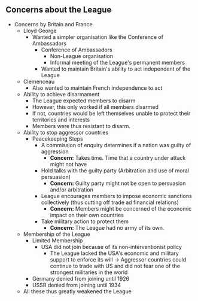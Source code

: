 ## Concerns about the League


 - Concerns by Britain and France
     * Lloyd George
         + Wanted a simpler organisation like the Conference of Ambassadors
             + Conference of Ambassadors
                 + Non-League organisation
                 + Informal meeting of the League's permanent members
             + Wanted to maintain Britain's ability to act independent of the League
     *  Clemenceau
         + Also wanted to maintain French independence to act
     *  Ability to achieve disarmament
         + The League expected members to disarm
         + However, this only worked if all members disarmed
         + If not, countries would be left themselves unable to protect their territories and interests
         + Members were thus resistant to disarm.
     *  Ability to stop aggressor countries
         + Peacekeeping Steps
             + A commission of enquiry determines if a nation was guilty of aggression
                 + __Concern:__ Takes time. Time that a country under attack might not have
             + Hold talks with the guilty party (Arbitration and use of moral persuasion)
                 + __Concern:__ Guilty party might not be open to persuasion and/or arbitration
             + League encourages members to impose economic sanctions collectively (thus cutting off trade ad financial relations)
                 + __Concern:__ Members might be concerned of the economic impact on their own countries
             + Take military action to protect them
                 + __Concern:__ The League had no army of its own.
     *  Membership of the League
         + Limited Membership
             + USA did not join because of its non-interventionist policy
                 + The League lacked the USA's economic and military support to enforce its will &rarr; Aggressor countries could continue to trade with US and did not fear one of the strongest militaries in the world
         + Germany denied from joining until 1926
         + USSR denied from joining until 1934
     *  All these thus greatly weakened the League

